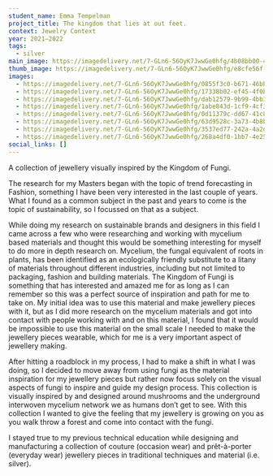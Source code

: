 ```yaml
---
student_name: Emma Tempelman
project_title: The kingdom that lies at out feet.
context: Jewelry Context
year: 2021—2022
tags:
  - silver
main_image: https://imagedelivery.net/7-GLn6-56OyK7JwwGe0hfg/4b08bb00-4942-4928-edd5-1152b8c3fc00
thumb_image: https://imagedelivery.net/7-GLn6-56OyK7JwwGe0hfg/e8cfe56f-7c63-4703-08d3-39ae427e7800
images:
  - https://imagedelivery.net/7-GLn6-56OyK7JwwGe0hfg/0855f3c0-b671-46bb-56d4-b26d50bfc500
  - https://imagedelivery.net/7-GLn6-56OyK7JwwGe0hfg/17338b02-ef45-4f0b-9a9f-9bce1991d800
  - https://imagedelivery.net/7-GLn6-56OyK7JwwGe0hfg/dab12579-9b99-4bb3-38c1-fc199e2d5f00
  - https://imagedelivery.net/7-GLn6-56OyK7JwwGe0hfg/1abe843d-1cf9-4cf3-a14a-73ac0a1b7800
  - https://imagedelivery.net/7-GLn6-56OyK7JwwGe0hfg/0d11379c-dd67-41c8-230f-7a81bcee8900
  - https://imagedelivery.net/7-GLn6-56OyK7JwwGe0hfg/63d9528c-3a73-4b8b-7320-152da8efb800
  - https://imagedelivery.net/7-GLn6-56OyK7JwwGe0hfg/3537ed77-242a-4a2d-2cac-63f78b130300
  - https://imagedelivery.net/7-GLn6-56OyK7JwwGe0hfg/268a4df0-1bb7-4e25-d8aa-66bff4ee5b00
social_links: []
---
```

 A collection of jewellery visually inspired by the Kingdom of Fungi.

The research for my Masters began with the topic of trend forecasting in Fashion, something I have been very interested in the last couple of years. What I found as a common subject in the past and years to come is the topic of sustainability, so I focussed on that as a subject. 

While doing my research on sustainable brands and designers in this field I came across a few  who were researching and working with mycelium based materials and thought this would be something interesting for myself to do more in depth research on. Mycelium, the fungal equivalent of roots in plants, has been identified as an ecologically friendly substitute to a litany of materials throughout different industries, including but not limited to packaging, fashion and building materials. The Kingdom of Fungi is something that has interested and amazed me for as long as I can remember so this was a perfect source of inspiration and path for me to take on. My initial idea was to use this material and make jewellery pieces with it, but as I did more research on the mycelium materials and got into contact with people working with and on this material, I found that it would be impossible to use this material on the small scale I needed to make the jewellery pieces wearable,  which for me is a very important aspect of jewellery making. 

After hitting a roadblock in my process, I had to make a shift in what I was doing, so I decided to move away from using fungi as the material inspiration for my jewellery pieces but rather now focus solely on the visual aspects of fungi to inspire and guide my design process. This collection is visually inspired by and designed around mushrooms and the underground interwoven mycelium network we as humans don’t get to see. With this collection I wanted to give the feeling that my jewellery is growing on you as you walk throw a forest and come into contact with the fungi.

 I stayed true to my previous technical education while designing and manufacturing a collection of couture (occasion wear) and prêt-à-porter (everyday wear) jewellery pieces in traditional techniques and material (i.e. silver).